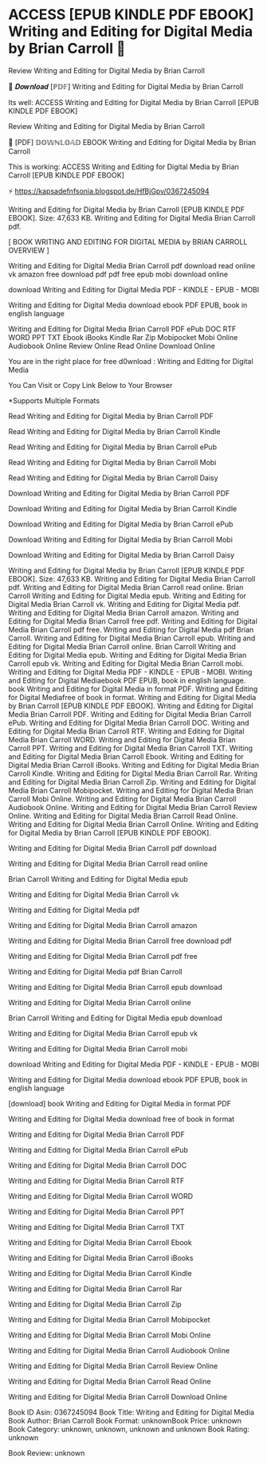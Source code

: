 # ACCESS [EPUB KINDLE PDF EBOOK] Writing and Editing for Digital Media by  Brian Carroll 📕
Review Writing and Editing for Digital Media by Brian Carroll

📙 𝑫𝒐𝒘𝒏𝒍𝒐𝒂𝒅 [ℙ𝔻𝔽] Writing and Editing for Digital Media by Brian Carroll

Its well: ACCESS Writing and Editing for Digital Media by Brian Carroll [EPUB KINDLE PDF EBOOK]


Review Writing and Editing for Digital Media by Brian Carroll

📕 [PDF] 𝔻𝕆𝕎ℕ𝕃𝕆𝔸𝔻 EBOOK Writing and Editing for Digital Media by Brian Carroll

This is working: ACCESS Writing and Editing for Digital Media by Brian Carroll [EPUB KINDLE PDF EBOOK]



⚡ https://kapsadefnfsonia.blogspot.de/HfBjGpv/0367245094



Writing and Editing for Digital Media by Brian Carroll [EPUB KINDLE PDF EBOOK]. Size: 47,633 KB. Writing and Editing for Digital Media Brian Carroll pdf.

[ BOOK WRITING AND EDITING FOR DIGITAL MEDIA by BRIAN CARROLL OVERVIEW ]

Writing and Editing for Digital Media Brian Carroll pdf download read online vk amazon free download pdf pdf free epub mobi download online

download Writing and Editing for Digital Media PDF - KINDLE - EPUB - MOBI

Writing and Editing for Digital Media download ebook PDF EPUB, book in english language

Writing and Editing for Digital Media Brian Carroll PDF ePub DOC RTF WORD PPT TXT Ebook iBooks Kindle Rar Zip Mobipocket Mobi Online Audiobook Online Review Online Read Online Download Online

You are in the right place for free d0wnload : Writing and Editing for Digital Media

You Can Visit or Copy Link Below to Your Browser

*Supports Multiple Formats

Read Writing and Editing for Digital Media by Brian Carroll PDF

Read Writing and Editing for Digital Media by Brian Carroll Kindle

Read Writing and Editing for Digital Media by Brian Carroll ePub

Read Writing and Editing for Digital Media by Brian Carroll Mobi

Read Writing and Editing for Digital Media by Brian Carroll Daisy

Download Writing and Editing for Digital Media by Brian Carroll PDF

Download Writing and Editing for Digital Media by Brian Carroll Kindle

Download Writing and Editing for Digital Media by Brian Carroll ePub

Download Writing and Editing for Digital Media by Brian Carroll Mobi

Download Writing and Editing for Digital Media by Brian Carroll Daisy

Writing and Editing for Digital Media by Brian Carroll [EPUB KINDLE PDF EBOOK]. Size: 47,633 KB. Writing and Editing for Digital Media Brian Carroll pdf. Writing and Editing for Digital Media Brian Carroll read online. Brian Carroll Writing and Editing for Digital Media epub. Writing and Editing for Digital Media Brian Carroll vk. Writing and Editing for Digital Media pdf. Writing and Editing for Digital Media Brian Carroll amazon. Writing and Editing for Digital Media Brian Carroll free pdf. Writing and Editing for Digital Media Brian Carroll pdf free. Writing and Editing for Digital Media pdf Brian Carroll. Writing and Editing for Digital Media Brian Carroll epub. Writing and Editing for Digital Media Brian Carroll online. Brian Carroll Writing and Editing for Digital Media epub. Writing and Editing for Digital Media Brian Carroll epub vk. Writing and Editing for Digital Media Brian Carroll mobi. Writing and Editing for Digital Media PDF - KINDLE - EPUB - MOBI. Writing and Editing for Digital Mediaebook PDF EPUB, book in english language. book Writing and Editing for Digital Media in format PDF. Writing and Editing for Digital Mediafree of book in format. Writing and Editing for Digital Media by Brian Carroll [EPUB KINDLE PDF EBOOK]. Writing and Editing for Digital Media Brian Carroll PDF. Writing and Editing for Digital Media Brian Carroll ePub. Writing and Editing for Digital Media Brian Carroll DOC. Writing and Editing for Digital Media Brian Carroll RTF. Writing and Editing for Digital Media Brian Carroll WORD. Writing and Editing for Digital Media Brian Carroll PPT. Writing and Editing for Digital Media Brian Carroll TXT. Writing and Editing for Digital Media Brian Carroll Ebook. Writing and Editing for Digital Media Brian Carroll iBooks. Writing and Editing for Digital Media Brian Carroll Kindle. Writing and Editing for Digital Media Brian Carroll Rar. Writing and Editing for Digital Media Brian Carroll Zip. Writing and Editing for Digital Media Brian Carroll Mobipocket. Writing and Editing for Digital Media Brian Carroll Mobi Online. Writing and Editing for Digital Media Brian Carroll Audiobook Online. Writing and Editing for Digital Media Brian Carroll Review Online. Writing and Editing for Digital Media Brian Carroll Read Online. Writing and Editing for Digital Media Brian Carroll Online. Writing and Editing for Digital Media by Brian Carroll [EPUB KINDLE PDF EBOOK].

Writing and Editing for Digital Media Brian Carroll pdf download

Writing and Editing for Digital Media Brian Carroll read online

Brian Carroll Writing and Editing for Digital Media epub

Writing and Editing for Digital Media Brian Carroll vk

Writing and Editing for Digital Media pdf

Writing and Editing for Digital Media Brian Carroll amazon

Writing and Editing for Digital Media Brian Carroll free download pdf

Writing and Editing for Digital Media Brian Carroll pdf free

Writing and Editing for Digital Media pdf Brian Carroll

Writing and Editing for Digital Media Brian Carroll epub download

Writing and Editing for Digital Media Brian Carroll online

Brian Carroll Writing and Editing for Digital Media epub download

Writing and Editing for Digital Media Brian Carroll epub vk

Writing and Editing for Digital Media Brian Carroll mobi

download Writing and Editing for Digital Media PDF - KINDLE - EPUB - MOBI

Writing and Editing for Digital Media download ebook PDF EPUB, book in english language

[download] book Writing and Editing for Digital Media in format PDF

Writing and Editing for Digital Media download free of book in format

Writing and Editing for Digital Media Brian Carroll PDF

Writing and Editing for Digital Media Brian Carroll ePub

Writing and Editing for Digital Media Brian Carroll DOC

Writing and Editing for Digital Media Brian Carroll RTF

Writing and Editing for Digital Media Brian Carroll WORD

Writing and Editing for Digital Media Brian Carroll PPT

Writing and Editing for Digital Media Brian Carroll TXT

Writing and Editing for Digital Media Brian Carroll Ebook

Writing and Editing for Digital Media Brian Carroll iBooks

Writing and Editing for Digital Media Brian Carroll Kindle

Writing and Editing for Digital Media Brian Carroll Rar

Writing and Editing for Digital Media Brian Carroll Zip

Writing and Editing for Digital Media Brian Carroll Mobipocket

Writing and Editing for Digital Media Brian Carroll Mobi Online

Writing and Editing for Digital Media Brian Carroll Audiobook Online

Writing and Editing for Digital Media Brian Carroll Review Online

Writing and Editing for Digital Media Brian Carroll Read Online

Writing and Editing for Digital Media Brian Carroll Download Online

Book ID Asin: 0367245094
Book Title: Writing and Editing for Digital Media
Book Author: Brian Carroll
Book Format: unknownBook Price: unknown
Book Category: unknown, unknown, unknown and unknown
Book Rating: unknown

Book Review: unknown
